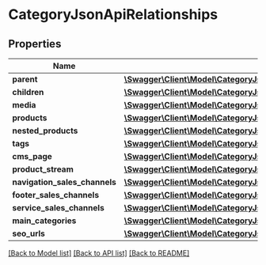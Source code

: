 # CategoryJsonApiRelationships

## Properties
Name | Type | Description | Notes
------------ | ------------- | ------------- | -------------
**parent** | [**\Swagger\Client\Model\CategoryJsonApiRelationshipsParent**](CategoryJsonApiRelationshipsParent.md) |  | [optional] 
**children** | [**\Swagger\Client\Model\CategoryJsonApiRelationshipsChildren**](CategoryJsonApiRelationshipsChildren.md) |  | [optional] 
**media** | [**\Swagger\Client\Model\CategoryJsonApiRelationshipsMedia**](CategoryJsonApiRelationshipsMedia.md) |  | [optional] 
**products** | [**\Swagger\Client\Model\CategoryJsonApiRelationshipsProducts**](CategoryJsonApiRelationshipsProducts.md) |  | [optional] 
**nested_products** | [**\Swagger\Client\Model\CategoryJsonApiRelationshipsNestedProducts**](CategoryJsonApiRelationshipsNestedProducts.md) |  | [optional] 
**tags** | [**\Swagger\Client\Model\CategoryJsonApiRelationshipsTags**](CategoryJsonApiRelationshipsTags.md) |  | [optional] 
**cms_page** | [**\Swagger\Client\Model\CategoryJsonApiRelationshipsCmsPage**](CategoryJsonApiRelationshipsCmsPage.md) |  | [optional] 
**product_stream** | [**\Swagger\Client\Model\CategoryJsonApiRelationshipsProductStream**](CategoryJsonApiRelationshipsProductStream.md) |  | [optional] 
**navigation_sales_channels** | [**\Swagger\Client\Model\CategoryJsonApiRelationshipsNavigationSalesChannels**](CategoryJsonApiRelationshipsNavigationSalesChannels.md) |  | [optional] 
**footer_sales_channels** | [**\Swagger\Client\Model\CategoryJsonApiRelationshipsFooterSalesChannels**](CategoryJsonApiRelationshipsFooterSalesChannels.md) |  | [optional] 
**service_sales_channels** | [**\Swagger\Client\Model\CategoryJsonApiRelationshipsServiceSalesChannels**](CategoryJsonApiRelationshipsServiceSalesChannels.md) |  | [optional] 
**main_categories** | [**\Swagger\Client\Model\CategoryJsonApiRelationshipsMainCategories**](CategoryJsonApiRelationshipsMainCategories.md) |  | [optional] 
**seo_urls** | [**\Swagger\Client\Model\CategoryJsonApiRelationshipsSeoUrls**](CategoryJsonApiRelationshipsSeoUrls.md) |  | [optional] 

[[Back to Model list]](../../README.md#documentation-for-models) [[Back to API list]](../../README.md#documentation-for-api-endpoints) [[Back to README]](../../README.md)


